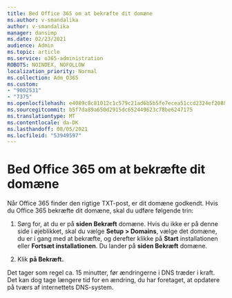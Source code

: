 ```yaml
---
title: Bed Office 365 om at bekræfte dit domæne
ms.author: v-smandalika
author: v-smandalika
manager: dansimp
ms.date: 02/23/2021
audience: Admin
ms.topic: article
ms.service: o365-administration
ROBOTS: NOINDEX, NOFOLLOW
localization_priority: Normal
ms.collection: Adm_O365
ms.custom:
- "9002531"
- "7375"
ms.openlocfilehash: e4089c8c81012c1c579c21ad6b5b5fe7ecea51ccd2324ef208818bb7242e4af4
ms.sourcegitcommit: b5f7da89a650d2915dc652449623c78be6247175
ms.translationtype: MT
ms.contentlocale: da-DK
ms.lasthandoff: 08/05/2021
ms.locfileid: "53949597"
---
```

# <a name="ask-office-365-to-verify-your-domain"></a>Bed Office 365 om at bekræfte dit domæne

Når Office 365 finder den rigtige TXT-post, er dit domæne godkendt. Hvis du Office 365 bekræfte dit domæne, skal du udføre følgende trin:

1. Sørg for, at du er på **siden Bekræft** domæne. Hvis du ikke er på denne side i øjeblikket, skal du vælge **Setup > Domains**, vælge det domæne, du er i gang med at bekræfte, og derefter klikke på **Start** installationen eller **Fortsæt installationen**. Du lander på **siden Bekræft** domæne.

2. Klik **på Bekræft.**

Det tager som regel ca. 15 minutter, før ændringerne i DNS træder i kraft. Det kan dog tage længere tid for en ændring, du har foretaget, at opdatere på tværs af internettets DNS-system.

